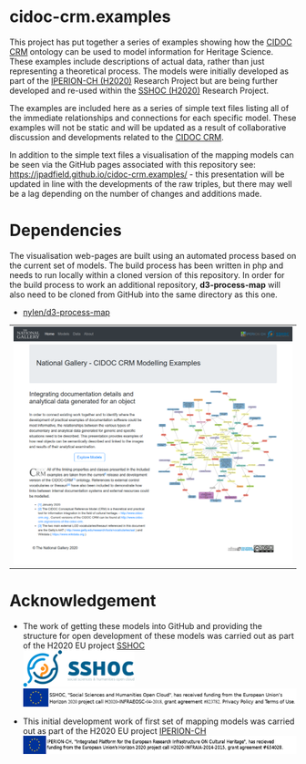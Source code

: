 # cidoc-crm.examples
This project has put together a series of examples showing how the [CIDOC CRM](http://www.cidoc-crm.org/) ontology can be used to model information for Heritage Science. These examples include descriptions of actual data, rather than just representing a theoretical process. The models were initially developed as part of the [IPERION-CH (H2020)](http://www.iperionch.eu/) Research Project but are being further developed and re-used within the [SSHOC (H2020)](https://sshopencloud.eu/) Research Project. 

The examples are included here as a series of simple text files listing all of the immediate relationships and connections for each specific model. These examples will not be static and will be updated as a result of collaborative discussion and developments related to the [CIDOC CRM](http://www.cidoc-crm.org/).

In addition to the simple text files a visualisation of the mapping models can be seen via the GitHub pages associated with this repository see: https://jpadfield.github.io/cidoc-crm.examples/ - this presentation will be updated in line with the developments of the raw triples, but there may well be a lag depending on the number of changes and additions made.

# Dependencies
The visualisation web-pages are built using an automated process based on the current set of models. The build process has been written in php and needs to run locally within a cloned version of this repository. In order for the build process to work an additional repository, **d3-process-map** will also need to be cloned from GitHub into the same directory as this one.

* [nylen/d3-process-map](https://github.com/nylen/d3-process-map)

<table><tr><td><a href="https://jpadfield.github.io/cidoc-crm.examples/"><img src="https://github.com/jpadfield/cidoc-crm.examples/blob/master/docs/graphics/NG Example CRM Modelling.png" alt="Example Screenshot"></a></td></tr></table>

# Acknowledgement
* The work of getting these models into GitHub and providing the structure for open development of these models was carried out as part of the H2020 EU project [SSHOC](https://sshopencloud.eu/)<br/>
[<img height="64px" src="https://github.com/jpadfield/simple-modelling/blob/master/docs/graphics/sshoc-logo.png" alt="SSHOC">](https://sshopencloud.eu/)<br/>
[<img height="32px" src="https://github.com/jpadfield/simple-modelling/blob/master/docs/graphics/sshoc-eu-tag2.png" alt="SSHOC">](https://sshopencloud.eu/)

* This initial development work of first set of mapping models was carried out as part of the H2020 EU project [IPERION-CH](http://www.iperionch.eu/)<br/>
[<img height="32px" src="https://github.com/jpadfield/nip2-extras/blob/master/images/iperion-ch-eu-tag_black.png" alt="IPERION-CH Grant Info">](http://www.iperionch.eu/)

